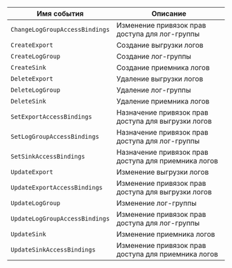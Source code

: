 Имя события | Описание
--- | ---
`ChangeLogGroupAccessBindings` | Изменение привязок прав доступа для лог-группы
`CreateExport` | Создание выгрузки логов
`CreateLogGroup` | Создание лог-группы
`CreateSink` | Создание приемника логов
`DeleteExport` | Удаление выгрузки логов
`DeleteLogGroup` | Удаление лог-группы
`DeleteSink` | Удаление приемника логов
`SetExportAccessBindings` | Назначение привязок прав доступа для выгрузки логов
`SetLogGroupAccessBindings` | Назначение привязок прав доступа для лог-группы
`SetSinkAccessBindings` | Назначение привязок прав доступа для приемника логов
`UpdateExport` | Изменение выгрузки логов 
`UpdateExportAccessBindings` | Изменение привязок прав доступа для выгрузки логов
`UpdateLogGroup` | Изменение лог-группы
`UpdateLogGroupAccessBindings` | Изменение привязок прав доступа для лог-группы
`UpdateSink` | Изменение приемника логов
`UpdateSinkAccessBindings` | Изменение привязок прав доступа для приемника логов
